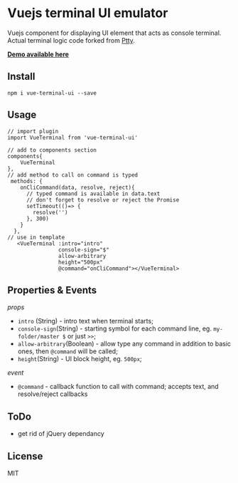 # Vuejs terminal UI emulator

Vuejs component for displaying UI element that acts as console terminal. Actual terminal logic code forked from [Ptty](https://github.com/pachanka/Ptty).

[**Demo available here**](https://codepen.io/shershen08/pen/Keozqx)

## Install

`npm i vue-terminal-ui --save`

## Usage

```
// import plugin
import VueTerminal from 'vue-terminal-ui'

// add to components section
components{
    VueTerminal
},
// add method to call on command is typed
 methods: {
    onCliCommand(data, resolve, reject){
      // typed command is available in data.text
      // don't forget to resolve or reject the Promise
      setTimeout(()=> {
        resolve('')
      }, 300)
    }
  },
// use in template
   <VueTerminal :intro="intro"
                console-sign="$"
                allow-arbitrary
                height="500px"
                @command="onCliCommand"></VueTerminal>
```

## Properties & Events

*props*

- `intro` (String) - intro text when terminal starts;
- `console-sign`(String) - starting symbol for each command line, eg. `my-folder/master $` or just `>>`;
- `allow-arbitrary`(Boolean) - allow type any command in addition to basic ones, then `@command` will be called;
- `height`(String) - UI block height, eg. `500px`;

*event*

- `@command` - callback function to call with command; accepts text, and resolve/reject callbacks

## ToDo

- get rid of jQuery dependancy

## License

MIT
